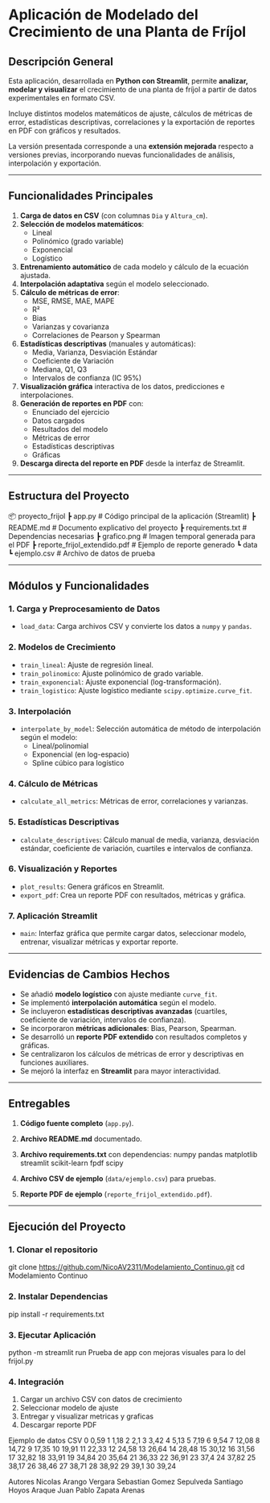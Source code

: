 # Aplicación de Modelado del Crecimiento de una Planta de Fríjol

## Descripción General
Esta aplicación, desarrollada en **Python con Streamlit**, permite **analizar, modelar y visualizar** el crecimiento de una planta de fríjol a partir de datos experimentales en formato CSV.  

Incluye distintos modelos matemáticos de ajuste, cálculos de métricas de error, estadísticas descriptivas, correlaciones y la exportación de reportes en PDF con gráficos y resultados.  

La versión presentada corresponde a una **extensión mejorada** respecto a versiones previas, incorporando nuevas funcionalidades de análisis, interpolación y exportación.

---

## Funcionalidades Principales
1. **Carga de datos en CSV** (con columnas `Dia` y `Altura_cm`).
2. **Selección de modelos matemáticos**:
   - Lineal
   - Polinómico (grado variable)
   - Exponencial
   - Logístico
3. **Entrenamiento automático** de cada modelo y cálculo de la ecuación ajustada.
4. **Interpolación adaptativa** según el modelo seleccionado.
5. **Cálculo de métricas de error**:
   - MSE, RMSE, MAE, MAPE
   - R²
   - Bias
   - Varianzas y covarianza
   - Correlaciones de Pearson y Spearman
6. **Estadísticas descriptivas** (manuales y automáticas):
   - Media, Varianza, Desviación Estándar
   - Coeficiente de Variación
   - Mediana, Q1, Q3
   - Intervalos de confianza (IC 95%)
7. **Visualización gráfica** interactiva de los datos, predicciones e interpolaciones.
8. **Generación de reportes en PDF** con:
   - Enunciado del ejercicio
   - Datos cargados
   - Resultados del modelo
   - Métricas de error
   - Estadísticas descriptivas
   - Gráficas
9. **Descarga directa del reporte en PDF** desde la interfaz de Streamlit.

---

## Estructura del Proyecto
📦 proyecto_frijol
┣ app.py # Código principal de la aplicación (Streamlit)
┣ README.md # Documento explicativo del proyecto
┣ requirements.txt # Dependencias necesarias
┣ grafico.png # Imagen temporal generada para el PDF
┣ reporte_frijol_extendido.pdf # Ejemplo de reporte generado
┗ data
┗ ejemplo.csv # Archivo de datos de prueba


---

## Módulos y Funcionalidades

### 1. **Carga y Preprocesamiento de Datos**
- `load_data`: Carga archivos CSV y convierte los datos a `numpy` y `pandas`.

### 2. **Modelos de Crecimiento**
- `train_lineal`: Ajuste de regresión lineal.
- `train_polinomico`: Ajuste polinómico de grado variable.
- `train_exponencial`: Ajuste exponencial (log-transformación).
- `train_logistico`: Ajuste logístico mediante `scipy.optimize.curve_fit`.

### 3. **Interpolación**
- `interpolate_by_model`: Selección automática de método de interpolación según el modelo:
  - Lineal/polinomial
  - Exponencial (en log-espacio)
  - Spline cúbico para logístico

### 4. **Cálculo de Métricas**
- `calculate_all_metrics`: Métricas de error, correlaciones y varianzas.

### 5. **Estadísticas Descriptivas**
- `calculate_descriptives`: Cálculo manual de media, varianza, desviación estándar, coeficiente de variación, cuartiles e intervalos de confianza.

### 6. **Visualización y Reportes**
- `plot_results`: Genera gráficos en Streamlit.
- `export_pdf`: Crea un reporte PDF con resultados, métricas y gráfica.

### 7. **Aplicación Streamlit**
- `main`: Interfaz gráfica que permite cargar datos, seleccionar modelo, entrenar, visualizar métricas y exportar reporte.

---

## Evidencias de Cambios Hechos
- Se añadió **modelo logístico** con ajuste mediante `curve_fit`.
- Se implementó **interpolación automática** según el modelo.
- Se incluyeron **estadísticas descriptivas avanzadas** (cuartiles, coeficiente de variación, intervalos de confianza).
- Se incorporaron **métricas adicionales**: Bias, Pearson, Spearman.
- Se desarrolló un **reporte PDF extendido** con resultados completos y gráficas.
- Se centralizaron los cálculos de métricas de error y descriptivas en funciones auxiliares.
- Se mejoró la interfaz en **Streamlit** para mayor interactividad.

---

## Entregables
1. **Código fuente completo** (`app.py`).
2. **Archivo README.md** documentado.
3. **Archivo requirements.txt** con dependencias:
numpy
pandas
matplotlib
streamlit
scikit-learn
fpdf
scipy

4. **Archivo CSV de ejemplo** (`data/ejemplo.csv`) para pruebas.
5. **Reporte PDF de ejemplo** (`reporte_frijol_extendido.pdf`).

---

## Ejecución del Proyecto

### 1. Clonar el repositorio

git clone https://github.com/NicoAV2311/Modelamiento_Continuo.git
cd Modelamiento Continuo

###

### 2. Instalar Dependencias
pip install -r requirements.txt

### 3. Ejecutar Aplicación
python -m streamlit run Prueba de app con mejoras visuales para lo del frijol.py

### 4. Integración
1. Cargar un archivo CSV con datos de crecimiento
2. Seleccionar modelo de ajuste
3. Entregar y visualizar metricas y graficas
4. Descargar reporte PDF

Ejemplo de datos CSV
0	0,59
1	1,18
2	2,1
3	3,42
4	5,13
5	7,19
6	9,54
7	12,08
8	14,72
9	17,35
10	19,91
11	22,33
12	24,58
13	26,64
14	28,48
15	30,12
16	31,56
17	32,82
18	33,91
19	34,84
20	35,64
21	36,33
22	36,91
23	37,4
24	37,82
25	38,17
26	38,46
27	38,71
28	38,92
29	39,1
30	39,24

Autores
Nicolas Arango Vergara
Sebastian Gomez Sepulveda
Santiago Hoyos Araque
Juan Pablo Zapata Arenas
